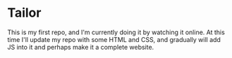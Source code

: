 # Tailor

This is my first repo, and I'm currently doing it by watching it online. At this time I'll update my repo with some HTML and CSS, and gradually will add JS into it and perhaps make it a complete website.
